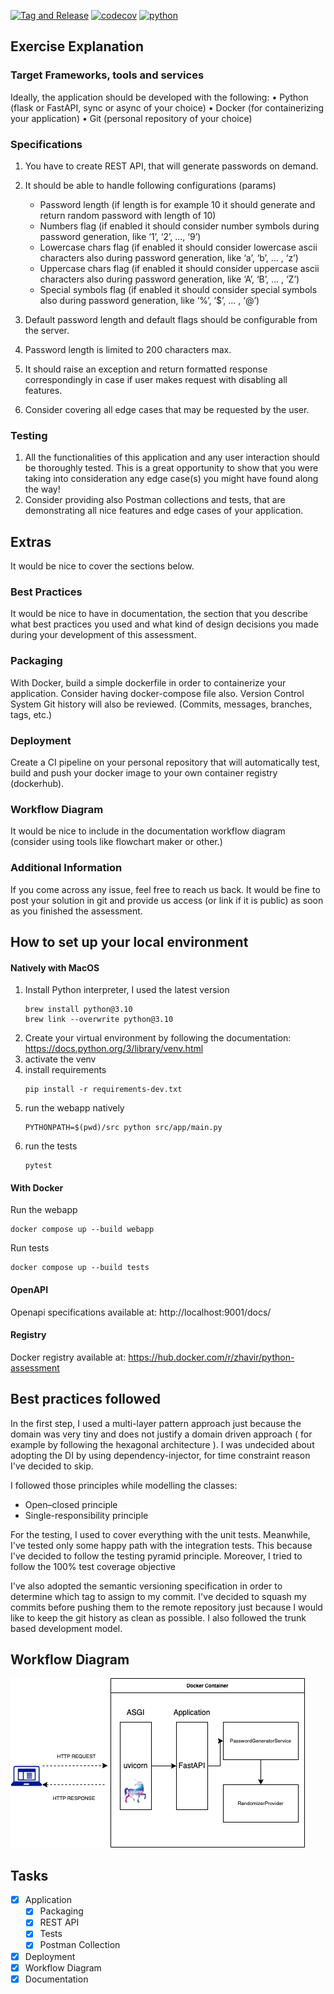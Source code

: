 [![Tag and Release](https://github.com/zhavir/tech-assessment/actions/workflows/auto-tag-and-release.yml/badge.svg)](https://github.com/zhavir/tech-assessment/actions/workflows/auto-tag-and-release.yml)
[![codecov](https://codecov.io/gh/zhavir/tech-assessment/branch/main/graph/badge.svg?token=MF42NFFMUY)](https://codecov.io/gh/zhavir/tech-assessment)
[![python](https://img.shields.io/badge/python-3.10-2334D058)](https://img.shields.io/badge/python-3.10-2334D058)
## Exercise Explanation
### Target Frameworks, tools and services
Ideally, the application should be developed with the following:
• Python (flask or FastAPI, sync or async of your choice)
• Docker (for containerizing your application)
• Git (personal repository of your choice)
### Specifications
1. You have to create REST API, that will generate passwords on demand.
2. It should be able to handle following configurations (params)
   * Password length (if length is for example 10 it should generate and return
   random password with length of 10)
   * Numbers flag (if enabled it should consider number symbols during password
   generation, like ‘1’, ‘2’, ..., ‘9’)
   * Lowercase chars flag (if enabled it should consider lowercase ascii characters
   also during password generation, like ‘a’, ‘b’, ... , ‘z’)
   * Uppercase chars flag (if enabled it should consider uppercase ascii characters
   also during password generation, like ‘A’, ‘B’, ... , ‘Z’)
   * Special symbols flag (if enabled it should consider special symbols also during
   password generation, like ‘%’, ‘$’, ... , ‘@’)

3. Default password length and default flags should be configurable from the server.
4. Password length is limited to 200 characters max.
5. It should raise an exception and return formatted response correspondingly in case if
user makes request with disabling all features.
6. Consider covering all edge cases that may be requested by the user.
### Testing 
1. All the functionalities of this application and any user interaction should be
thoroughly tested. This is a great opportunity to show that you were taking into
consideration any edge case(s) you might have found along the way!
2. Consider providing also Postman collections and tests, that are demonstrating all
nice features and edge cases of your application.
## Extras
It would be nice to cover the sections below.
### Best Practices
It would be nice to have in documentation, the section that you describe what best
practices you used and what kind of design decisions you made during your development of
this assessment.
### Packaging
With Docker, build a simple dockerfile in order to containerize your application. Consider
having docker-compose file also.
Version Control System
Git history will also be reviewed. (Commits, messages, branches, tags, etc.)
### Deployment
Create a CI pipeline on your personal repository that will automatically test, build and push
your docker image to your own container registry (dockerhub).
### Workflow Diagram
It would be nice to include in the documentation workflow diagram (consider using tools
like flowchart maker or other.)
### Additional Information
If you come across any issue, feel free to reach us back. It would be fine to post your solution
in git and provide us access (or link if it is public) as soon as you finished the assessment.

## How to set up your local environment
#### Natively with MacOS
1. Install Python interpreter, I used the latest version
    ``` shell
    brew install python@3.10
    brew link --overwrite python@3.10
    ```
2. Create your virtual environment by following the documentation:
https://docs.python.org/3/library/venv.html
3. activate the venv
4. install requirements
    ``` shell
    pip install -r requirements-dev.txt
    ```
5. run the webapp natively
    ``` shell
   PYTHONPATH=$(pwd)/src python src/app/main.py
    ```
6. run the tests
    ``` shell
   pytest
    ```
#### With Docker
Run the webapp 
```shell
docker compose up --build webapp
```

Run tests
```shell
docker compose up --build tests
```
#### OpenAPI
Openapi specifications available at: http://localhost:9001/docs/
#### Registry
Docker registry available at: https://hub.docker.com/r/zhavir/python-assessment

## Best practices followed
In the first step, I used a multi-layer pattern approach just because the domain was 
very tiny and does not justify a domain driven approach ( for example by following the hexagonal architecture ).
I was undecided about adopting the DI by using dependency-injector, for time constraint reason I've decided to skip.

I followed those principles while modelling the classes:
* Open–closed principle
* Single-responsibility principle

For the testing, I used to cover everything with the unit tests. Meanwhile, I've tested only some happy path with the 
integration tests. This because I've decided to follow the testing pyramid principle. 
Moreover, I tried to follow the 100% test coverage objective

I've also adopted the semantic versioning specification in order to determine which tag to assign to my commit.
I've decided to squash my commits before pushing them to the remote repository just because I would like to keep the git history as 
clean as possible.
I also followed the trunk based development model.

## Workflow Diagram
![workflow](https://github.com/zhavir/tech-assessment/blob/main/media/workflow.png?raw=true)

## Tasks

- [x] Application
  - [x] Packaging
  - [x] REST API
  - [x] Tests
  - [x] Postman Collection
- [x] Deployment
- [x] Workflow Diagram
- [x] Documentation